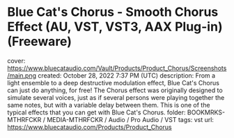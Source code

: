 # Blue Cat's Chorus - Smooth Chorus Effect (AU, VST, VST3, AAX Plug-in) (Freeware)

cover: https://www.bluecataudio.com/Vault/Products/Product_Chorus/Screenshots/main.png
created: October 28, 2022 7:37 PM (UTC)
description: From a light ensemble to a deep destructive modulation effect, Blue Cat's Chorus can just do anything, for free!  The Chorus effect was originally designed to simulate several voices, just as if several persons were playing together the same notes, but with a variable delay between them. This is one of the typical effects that you can get with Blue Cat's Chorus.
folder: BOOKMRKS-MTHRFCKR / MEDIA-MTHRFCKR / Audio / Pro Audio / VST
tags: vst
url: https://www.bluecataudio.com/Products/Product_Chorus